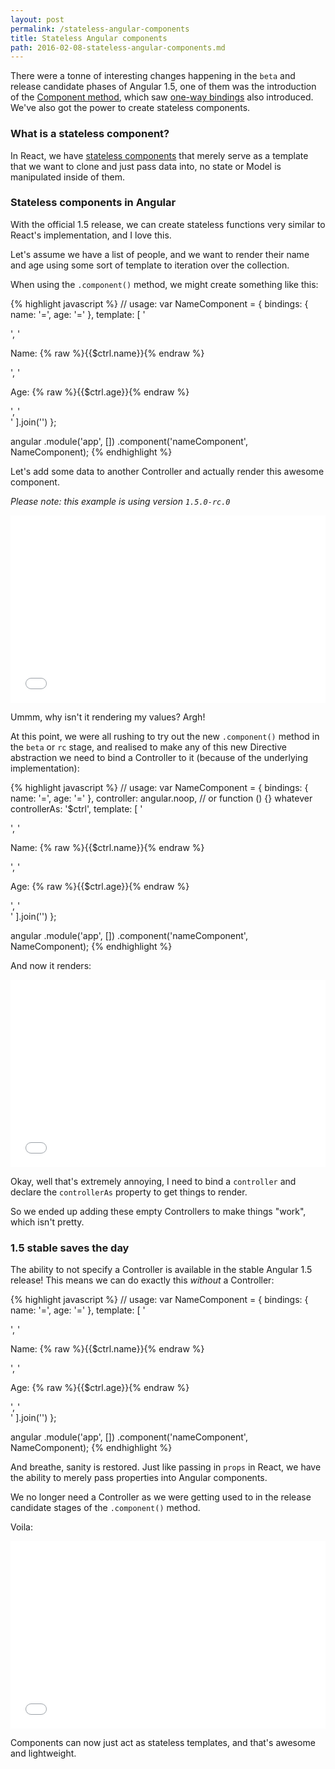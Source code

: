 ```yaml
---
layout: post
permalink: /stateless-angular-components
title: Stateless Angular components
path: 2016-02-08-stateless-angular-components.md
---
```


There were a tonne of interesting changes happening in the `beta` and release candidate phases of Angular 1.5, one of them was the introduction of the [Component method](/exploring-the-angular-1-5-component-method), which saw [one-way bindings](/one-way-data-binding-in-angular-1-5) also introduced. We've also got the power to create stateless components.

### What is a stateless component?

In React, we have [stateless components](/stateless-react-components) that merely serve as a template that we want to clone and just pass data into, no state or Model is manipulated inside of them.

### Stateless components in Angular

With the official 1.5 release, we can create stateless functions very similar to React's implementation, and I love this.

Let's assume we have a list of people, and we want to render their name and age using some sort of template to iteration over the collection.

When using the `.component()` method, we might create something like this:

{% highlight javascript %}
// usage: <name-component></name-component>
var NameComponent = {
  bindings: {
    name: '=',
    age: '='
  },
  template: [
    '<div>',
      '<p>Name: {% raw %}{{$ctrl.name}}{% endraw %}</p>',
      '<p>Age: {% raw %}{{$ctrl.age}}{% endraw %}</p>',
    '</div>'
  ].join('')
};

angular
  .module('app', [])
  .component('nameComponent', NameComponent);
{% endhighlight %}

Let's add some data to another Controller and actually render this awesome component. 

_Please note: this example is using version `1.5.0-rc.0`_

<iframe width="100%" height="300" src="//jsfiddle.net/toddmotto/eotxvvfr/embedded/result,js,html" allowfullscreen="allowfullscreen" frameborder="0"></iframe>

Ummm, why isn't it rendering my values? Argh!

At this point, we were all rushing to try out the new `.component()` method in the `beta` or `rc` stage, and realised to make any of this new Directive abstraction we need to bind a Controller to it (because of the underlying implementation):

{% highlight javascript %}
// usage: <name-component></name-component>
var NameComponent = {
  bindings: {
    name: '=',
    age: '='
  },
  controller: angular.noop, // or function () {} whatever
  controllerAs: '$ctrl',
  template: [
    '<div>',
      '<p>Name: {% raw %}{{$ctrl.name}}{% endraw %}</p>',
      '<p>Age: {% raw %}{{$ctrl.age}}{% endraw %}</p>',
    '</div>'
  ].join('')
};

angular
  .module('app', [])
  .component('nameComponent', NameComponent);
{% endhighlight %}

And now it renders:

<iframe width="100%" height="300" src="//jsfiddle.net/toddmotto/0oarywLe/embedded/result,js,html" allowfullscreen="allowfullscreen" frameborder="0"></iframe>

Okay, well that's extremely annoying, I need to bind a `controller` and declare the `controllerAs` property to get things to render. 

So we ended up adding these empty Controllers to make things "work", which isn't pretty.

### 1.5 stable saves the day

The ability to not specify a Controller is available in the stable Angular 1.5 release! This means we can do exactly this _without_ a Controller:

{% highlight javascript %}
// usage: <name-component></name-component>
var NameComponent = {
  bindings: {
    name: '=',
    age: '='
  },
  template: [
    '<div>',
      '<p>Name: {% raw %}{{$ctrl.name}}{% endraw %}</p>',
      '<p>Age: {% raw %}{{$ctrl.age}}{% endraw %}</p>',
    '</div>'
  ].join('')
};

angular
  .module('app', [])
  .component('nameComponent', NameComponent);
{% endhighlight %}

And breathe, sanity is restored. Just like passing in `props` in React, we have the ability to merely pass properties into Angular components.

We no longer need a Controller as we were getting used to in the release candidate stages of the `.component()` method.

Voila:

<iframe width="100%" height="300" src="//jsfiddle.net/toddmotto/t242uxna/embedded/result,js,html" allowfullscreen="allowfullscreen" frameborder="0"></iframe>

Components can now just act as stateless templates, and that's awesome and lightweight.
